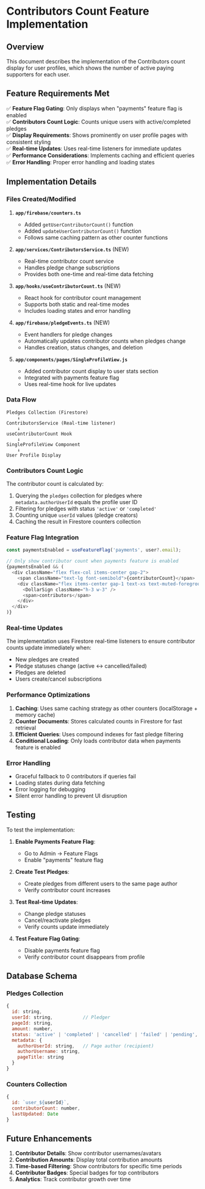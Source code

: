 # Contributors Count Feature Implementation

## Overview

This document describes the implementation of the Contributors count display for user profiles, which shows the number of active paying supporters for each user.

## Feature Requirements Met

✅ **Feature Flag Gating**: Only displays when "payments" feature flag is enabled  
✅ **Contributors Count Logic**: Counts unique users with active/completed pledges  
✅ **Display Requirements**: Shows prominently on user profile pages with consistent styling  
✅ **Real-time Updates**: Uses real-time listeners for immediate updates  
✅ **Performance Considerations**: Implements caching and efficient queries  
✅ **Error Handling**: Proper error handling and loading states  

## Implementation Details

### Files Created/Modified

1. **`app/firebase/counters.ts`**
   - Added `getUserContributorCount()` function
   - Added `updateUserContributorCount()` function
   - Follows same caching pattern as other counter functions

2. **`app/services/ContributorsService.ts`** (NEW)
   - Real-time contributor count service
   - Handles pledge change subscriptions
   - Provides both one-time and real-time data fetching

3. **`app/hooks/useContributorCount.ts`** (NEW)
   - React hook for contributor count management
   - Supports both static and real-time modes
   - Includes loading states and error handling

4. **`app/firebase/pledgeEvents.ts`** (NEW)
   - Event handlers for pledge changes
   - Automatically updates contributor counts when pledges change
   - Handles creation, status changes, and deletion

5. **`app/components/pages/SingleProfileView.js`**
   - Added contributor count display to user stats section
   - Integrated with payments feature flag
   - Uses real-time hook for live updates

### Data Flow

```
Pledges Collection (Firestore)
    ↓
ContributorsService (Real-time listener)
    ↓
useContributorCount Hook
    ↓
SingleProfileView Component
    ↓
User Profile Display
```

### Contributors Count Logic

The contributor count is calculated by:

1. Querying the `pledges` collection for pledges where `metadata.authorUserId` equals the profile user ID
2. Filtering for pledges with status `'active'` or `'completed'`
3. Counting unique `userId` values (pledge creators)
4. Caching the result in Firestore counters collection

### Feature Flag Integration

```javascript
const paymentsEnabled = useFeatureFlag('payments', user?.email);

// Only show contributor count when payments feature is enabled
{paymentsEnabled && (
  <div className="flex flex-col items-center gap-2">
    <span className="text-lg font-semibold">{contributorCount}</span>
    <div className="flex items-center gap-1 text-xs text-muted-foreground">
      <DollarSign className="h-3 w-3" />
      <span>contributors</span>
    </div>
  </div>
)}
```

### Real-time Updates

The implementation uses Firestore real-time listeners to ensure contributor counts update immediately when:
- New pledges are created
- Pledge statuses change (active ↔ cancelled/failed)
- Pledges are deleted
- Users create/cancel subscriptions

### Performance Optimizations

1. **Caching**: Uses same caching strategy as other counters (localStorage + memory cache)
2. **Counter Documents**: Stores calculated counts in Firestore for fast retrieval
3. **Efficient Queries**: Uses compound indexes for fast pledge filtering
4. **Conditional Loading**: Only loads contributor data when payments feature is enabled

### Error Handling

- Graceful fallback to 0 contributors if queries fail
- Loading states during data fetching
- Error logging for debugging
- Silent error handling to prevent UI disruption

## Testing

To test the implementation:

1. **Enable Payments Feature Flag**:
   - Go to Admin → Feature Flags
   - Enable "payments" feature flag

2. **Create Test Pledges**:
   - Create pledges from different users to the same page author
   - Verify contributor count increases

3. **Test Real-time Updates**:
   - Change pledge statuses
   - Cancel/reactivate pledges
   - Verify counts update immediately

4. **Test Feature Flag Gating**:
   - Disable payments feature flag
   - Verify contributor count disappears from profile

## Database Schema

### Pledges Collection
```javascript
{
  id: string,
  userId: string,           // Pledger
  pageId: string,
  amount: number,
  status: 'active' | 'completed' | 'cancelled' | 'failed' | 'pending',
  metadata: {
    authorUserId: string,   // Page author (recipient)
    authorUsername: string,
    pageTitle: string
  }
}
```

### Counters Collection
```javascript
{
  id: `user_${userId}`,
  contributorCount: number,
  lastUpdated: Date
}
```

## Future Enhancements

1. **Contributor Details**: Show contributor usernames/avatars
2. **Contribution Amounts**: Display total contribution amounts
3. **Time-based Filtering**: Show contributors for specific time periods
4. **Contributor Badges**: Special badges for top contributors
5. **Analytics**: Track contributor growth over time
